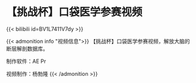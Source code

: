 # 【挑战杯】口袋医学参赛视频



{{< bilibili id=BV1L7411V7dy >}}

{{< admonition info "视频信息">}}
【挑战杯】口袋医学参赛视频，解放大脑的断层解剖数据库。


制作软件：AE Pr


视频制作：杨勃隆
{{< /admonition >}}

